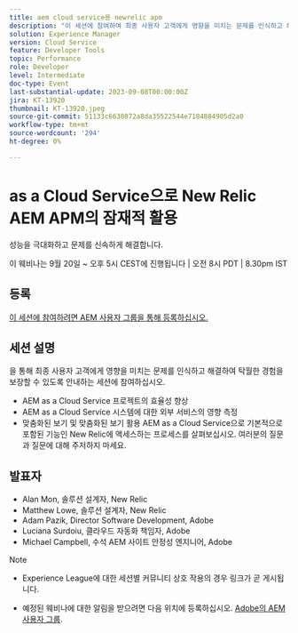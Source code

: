 ```yaml
---
title: aem cloud service용 newrelic apm
description: "이 세션에 참여하여 최종 사용자 고객에게 영향을 미치는 문제를 인식하고 해결하며, AEM as a Cloud Service 프로젝트의 효율성을 개선하고, AEM as a Cloud Service 시스템에 대한 외부 서비스의 영향력을 측정하고, 맞춤형 뷰를 최대한 활용하여 탁월한 경험을 제공하는 데 도움을 드립니다. AEMas a Cloud Service 에 기본적으로 포함된 기능인 New Relic에 액세스하는 프로세스에 대해 알아봅니다. 여러분의 질문과 질문에 주저하지 마세요."
solution: Experience Manager
version: Cloud Service
feature: Developer Tools
topic: Performance
role: Developer
level: Intermediate
doc-type: Event
last-substantial-update: 2023-09-08T00:00:00Z
jira: KT-13920
thumbnail: KT-13920.jpeg
source-git-commit: 51133c6630872a8da35522544e7184884905d2a0
workflow-type: tm+mt
source-wordcount: '294'
ht-degree: 0%

---
```



# as a Cloud Service으로 New Relic AEM APM의 잠재적 활용

성능을 극대화하고 문제를 신속하게 해결합니다.

이 웨비나는 9월 20일 ~ 오후 5시 CEST에 진행됩니다 | 오전 8시 PDT | 8.30pm IST

## 등록

[이 세션에 참여하려면 AEM 사용자 그룹을 통해 등록하십시오.](https://aem-augs.adobe.com/events/details/adobe-experience-manager-aem-learning-chapter-presents-harness-the-power-of-new-relic-apm-for-aem-as-a-cloud-service-boost-performance-amp-rapid-issue-fix/)

## 세션 설명

을 통해 최종 사용자 고객에게 영향을 미치는 문제를 인식하고 해결하여 탁월한 경험을 보장할 수 있도록 안내하는 세션에 참여하십시오.

* AEM as a Cloud Service 프로젝트의 효율성 향상
* AEM as a Cloud Service 시스템에 대한 외부 서비스의 영향 측정
* 맞춤화된 보기 및 맞춤화된 보기 활용 AEM as a Cloud Service으로 기본적으로 포함된 기능인 New Relic에 액세스하는 프로세스를 살펴보십시오. 여러분의 질문과 질문에 대해 주저하지 마세요.

## 발표자

* Alan Mon, 솔루션 설계자, New Relic
* Matthew Lowe, 솔루션 설계자, New Relic
* Adam Pazik, Director Software Development, Adobe
* Luciana Surdoiu, 클라우드 자동화 책임자, Adobe
* Michael Campbell, 수석 AEM 사이트 안정성 엔지니어, Adobe

>[!NOTE]
>
>* Experience League에 대한 세션별 커뮤니티 상호 작용의 경우 링크가 곧 게시됩니다.
>
>* 예정된 웨비나에 대한 알림을 받으려면 다음 위치에 등록하십시오. [Adobe의 AEM 사용자 그룹](https://aem-augs.adobe.com/).
